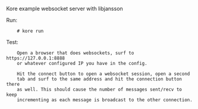 Kore example websocket server with libjansson

Run:
```
	# kore run
```

Test:
```
	Open a browser that does websockets, surf to https://127.0.0.1:8888
	or whatever configured IP you have in the config.

	Hit the connect button to open a websocket session, open a second
	tab and surf to the same address and hit the connection button there
	as well. This should cause the number of messages sent/recv to keep
	incrementing as each message is broadcast to the other connection.
```
